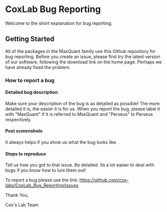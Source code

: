 # CoxLab Bug Reporting
Welcome to the short explanation for bug reporting.
## Getting Started
All of the packages in the MaxQuant family use this Github repository for bug reporting. Before you create an issue, please first try the latest version of our software, following the download link on the home page. Perhaps we have already fixed the problem. 

### How to report a bug

#### Detailed bug description
Make sure your description of the bug is as detailed as possible! The more detailed it is, the easier it is for us. When you report the bug, please label it with "MaxQuant" if it is referred to MaxQuant and "Perseus" to Perseus respectively. 

#### Post screenshots
It always helps if you show us what the bug looks like.

#### Steps to reproduce
Tell us how you got to that issue. Be detailed. Its a lot easier to deal with bugs if you know how to lure them out!

To report a bug please use the link: https://github.com/cox-labs/CoxLab_Bug_Reporting/issues

Thank You,

Cox's Lab Team

